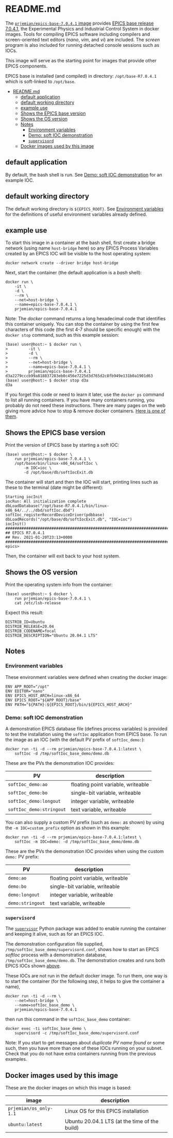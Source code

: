 # README.md

The [`prjemian/epics-base-7.0.4.1`
image](https://hub.docker.com/r/prjemian/epics-base-7.0.4.1/tags)
provides [EPICS base release
7.0.4.1](https://epics.anl.gov/base/R7-0/4.php), the Experimental
Physics and Industrial Control System in docker images. Tools for
compiling EPICS software including compilers and screen-oriented text
editors (*nano*, *vim*, and *vi*) are included. The *screen* program is
also included for running detached console sessions such as IOCs.

This image will serve as the starting point for images
that provide other EPICS components.

EPICS base is installed (and compiled) in directory:
`/opt/base-R7.0.4.1` which is soft-linked to `/opt/base`.

- [README.md](#readmemd)
  - [default application](#default-application)
  - [default working directory](#default-working-directory)
  - [example use](#example-use)
  - [Shows the EPICS base version](#shows-the-epics-base-version)
  - [Shows the OS version](#shows-the-os-version)
  - [Notes](#notes)
    - [Environment variables](#environment-variables)
    - [Demo: soft IOC demonstration](#demo-soft-ioc-demonstration)
    - [`supervisord`](#supervisord)
  - [Docker images used by this image](#docker-images-used-by-this-image)

## default application

By default, the bash shell is run.  See [Demo: soft IOC
demonstration](#demo-soft-ioc-demonstration) for an example IOC.

## default working directory

The default working directory is `${EPICS_ROOT}`.  See [Environment
variables](#environment-variables) for the definitions of useful
environment variables already defined.

## example use

To start this image in a container at the bash shell, first create a
bridge network (using name `host-bridge` here) so any EPICS Process
Variables created by an EPICS IOC will be visible to the host operating
system:

    docker network create --driver bridge host-bridge

Next, start the container (the default application is a *bash* shell):

    docker run \
        -it \
        -d \
        --rm \
        --net=host-bridge \
        --name=epics-base-7.0.4.1 \
        prjemian/epics-base-7.0.4.1

Note: The *docker* command returns a long hexadecimal code that
identifies this container uniquely.  You can stop the container by using
the first few characters of this code (the first 4-7 should be specific
enough) with the `docker stop` command, such as this example session:

    (base) user@host:~ $ docker run \
    >         -it \
    >         -d \
    >         --rm \
    >         --net=host-bridge \
    >         --name=epics-base-7.0.4.1 \
    >         prjemian/epics-base-7.0.4.1
    d3a2279cccb99a818837283eb0c456e7225d3d765d2c8fb949e131b0a1901d63
    (base) user@host:~ $ docker stop d3a
    d3a

If you forget this code or need to learn it later, use the `docker ps`
command to list all running containers.  If you have many containers
running, you probably do not need these instructions.  There are many
pages on the web giving more advice how to stop & remove docker
containers. [Here is one of
them](https://linuxhandbook.com/remove-docker-containers/).


## Shows the EPICS base version

Print the version of EPICS base by starting a soft IOC:

    (base) user@host:~ $ docker \
        run prjemian/epics-base-7.0.4.1 \
        /opt/base/bin/linux-x86_64/softIoc \
            -m IOC=ioc \
            -d /opt/base/db/softIocExit.db

The container will start and then the IOC will start, printing lines
such as these to the terminal (date might be different):

    Starting iocInit
    iocRun: All initialization complete
    dbLoadDatabase("/opt/base-R7.0.4.1/bin/linux-x86_64/../../dbd/softIoc.dbd")
    softIoc_registerRecordDeviceDriver(pdbbase)
    dbLoadRecords("/opt/base/db/softIocExit.db", "IOC=ioc")
    iocInit()
    ############################################################################
    ## EPICS R7.0.4.1
    ## Rev. 2021-01-20T23:13+0000
    ############################################################################
    epics>

Then, the container will exit back to your host system.

## Shows the OS version

Print the operating system info from the container:

    (base) user@host:~ $ docker \
        run prjemian/epics-base-7.0.4.1 \
        cat /etc/lsb-release

Expect this result:

    DISTRIB_ID=Ubuntu
    DISTRIB_RELEASE=20.04
    DISTRIB_CODENAME=focal
    DISTRIB_DESCRIPTION="Ubuntu 20.04.1 LTS"

## Notes

### Environment variables

These environment variables were defined when creating the docker image:

    ENV APP_ROOT="/opt"
    ENV EDITOR="nano"
    ENV EPICS_HOST_ARCH=linux-x86_64
    ENV EPICS_ROOT="${APP_ROOT}/base"
    ENV PATH="${PATH}:${EPICS_ROOT}/bin/${EPICS_HOST_ARCH}"

### Demo: soft IOC demonstration

A demonstration EPICS database file (defines process variables) is
provided to test the installation using the `softIoc` application from
EPICS base.  To run the image as an IOC (with the default PV prefix
of `softIoc_demo:`):

    docker run -ti -d --rm prjemian/epics-base-7.0.4.1:latest \
        softIoc -d /tmp/softIoc_base_demo/demo.db

These are the PVs the demonstration IOC provides:

PV | description
---- | ----
`softIoc_demo:ao` | floating point variable, writeable
`softIoc_demo:bo` | single-bit variable, writeable
`softIoc_demo:longout` | integer variable, writeable
`softIoc_demo:stringout` | text variable, writeable

You can also supply a custom PV prefix (such as `demo:` as shown) by
using the `-m IOC=custom_prefix` option as shown in this example:

    docker run -ti -d --rm prjemian/epics-base-7.0.4.1:latest \
        softIoc -m IOC=demo: -d /tmp/softIoc_base_demo/demo.db

These are the PVs the demonstration IOC provides when using the custom
`demo:` PV prefix:

PV | description
---- | ----
`demo:ao` | floating point variable, writeable
`demo:bo` | single-bit variable, writeable
`demo:longout` | integer variable, writeable
`demo:stringout` | text variable, writeable

### `supervisord`

The [`supervisor`](http://supervisord.org) Python package was added to
enable running the container and keeping it alive, such as for an EPICS
IOC.

The demonstration configuration file supplied,
`/tmp/softIoc_base_demo/supervisord.conf`, shows how to start an EPICS
*softIoc* process with a demonstration database,
`/tmp/softIoc_base_demo/demo.db`.  The demonstration creates and runs
both EPICS IOCs shown [above](#demo-soft-ioc-demonstration).

These IOCs are not run in the default docker image.  To run them, one
way is to start the container (for the following step, it helps to give
the container a name),

    docker run -ti -d --rm \
        --net=host-bridge \
        --name=softIoc_base_demo \
        prjemian/epics-base-7.0.4.1


then run this command in the `softIoc_base_demo` container:

    docker exec -ti softIoc_base_demo \
        supervisord -c /tmp/softIoc_base_demo/supervisord.conf

Note:  If you start to get messages about *duplicate PV name found* or some such,
then you have more than one of these IOCs running on your subnet.  Check that
you do not have extra containers running from the previous examples.

## Docker images used by this image

These are the docker images on which this image is based:

image | description
--- | ---
`prjemian/os_only-1.1` | Linux OS for this EPICS installation
`ubuntu:latest` | Ubuntu 20.04.1 LTS (at the time of the build)
